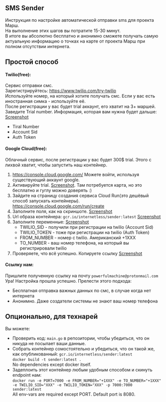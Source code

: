 ## SMS Sender

Инструкция по настройке автоматической отправки sms для проекта Марш. \
На выполнение этих шагов вы потратите 15-30 минут. \
В итоге вы абсолютно бесплатно и анонимно сможете получать самую актуальную информацию о точках на карте от проекта Марш при полном отсутствии интернета.

## Простой способ

#### Twilio(free):
Сервис отправки смс. \
Зарегистрируйтесь: https://www.twilio.com/try-twilio \
Используйте номер, на который хотите получать смс. Если у вас есть иностранная симка - используйте её. \
После регистрации у вас будет trial аккаунт, его хватит на 3+ маршей. \
Заведите Trial number.
Информация, которая вам нужна будет дальше: [Screenshot](https://raw.githubusercontent.com/InternetLess/sender/master/screenshots/twilio.png)
- Tiral Number
- Account Sid
- Auth Token

#### Google Cloud(free):
Облачный сервис, после регистрации у вас будет 300$ trial. Этого с лихвой хватит, чтобы запустить наш контейнер.
1. https://console.cloud.google.com/ Можете войти, используя существующий аккаунт google.
2. Активируйте trial. [Screenshot](https://raw.githubusercontent.com/InternetLess/sender/master/screenshots/activate-gcp-trial.png). Там потребуется карта, но это бесплатно и гуглу можно доверять :)
3. Зайдите на страницу создания сервиса Cloud Run(это дешёвый способ запускать контейнеры). https://console.cloud.google.com/run/create
4. Заполните поля, как на скриншоте. [Screenshot](https://raw.githubusercontent.com/InternetLess/sender/master/screenshots/cloud-run-fill-1.png)
5. Url образа контейнера: `gcr.io/internetless/sender:latest` [Screenshot](https://raw.githubusercontent.com/InternetLess/sender/master/screenshots/cloud-run-fill-2.png)
6. Заполните переменные: [Screenshot](https://raw.githubusercontent.com/InternetLess/sender/master/screenshots/cloud-run-fill-3.png)
    - TWILIO_SID - получили при регистрации на twilio (Account Sid)
    - TWILIO_TOKEN - тоже при регистрации на twilio (Auth Token)
    - FROM_NUMBER - номер с twilio. Американский +1XXX
    - TO_NUMBER - ваш номер телефона, на который вы регистрировали twilio
7. Проверяете, что всё успешно. Копируете ссылку [Screenshot](https://raw.githubusercontent.com/InternetLess/sender/master/screenshots/cloud-run-result.png)

#### Ссылку нам:
Пришлите полученную ссылку на почту `powerfulmachine@protonmail.com` \
Ура! Настройка прошла успешно. Прелести этого подхода:
- Бесплатная отправка важных данных по смс, в случае когда нет интернета
- Анонимно. Даже создатели системы не знают ваш номер телефона

## Опционально, для технарей
Вы можете:
- Проверить код: `main.go` в репозитории, чтобы убедиться, что он никуда не посылает ваши данные.
- Собрать контейнер сомостоятельно и убедиться, что он такой же, как опубликованный: `gcr.io/internetless/sender:latest` \
 `docker build -t sender:latest .` \
  No dependencies except docker itself.
- Задеплоить этот контейнер любым удобным способом и скинуть endpoint нам: \
`docker run -e PORT=7000 -e FROM_NUMBER="+1XXX" -e TO_NUMBER="+1XXX" -e TWILIO_SID="XXX" -e TWILIO_TOKEN="XXX" -p 7000:7000 sender:latest` \
All env-vars are required except PORT. Default port is 8080.
